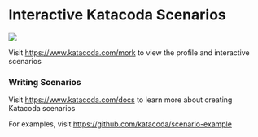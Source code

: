 # Interactive Katacoda Scenarios

[![](http://shields.katacoda.com/katacoda/mork/count.svg)](https://www.katacoda.com/mork "Get your profile on Katacoda.com")

Visit https://www.katacoda.com/mork to view the profile and interactive scenarios

### Writing Scenarios
Visit https://www.katacoda.com/docs to learn more about creating Katacoda scenarios

For examples, visit https://github.com/katacoda/scenario-example
